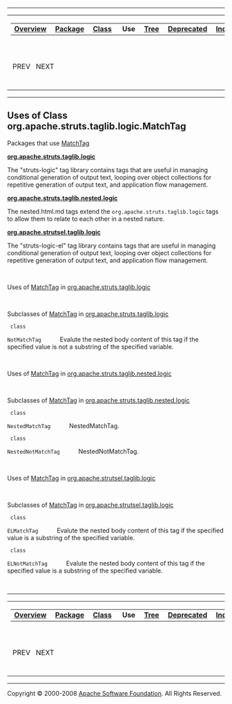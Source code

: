 ------------------------------------------------------------------------

<span id="navbar_top"></span> [](#skip-navbar_top "Skip navigation links")

<table>
<colgroup>
<col width="50%" />
<col width="50%" />
</colgroup>
<tbody>
<tr class="odd">
<td align="left"><span id="navbar_top_firstrow"></span>
<table>
<tbody>
<tr class="odd">
<td align="left"><a href="../../../../../../overview-summary.html.md"><strong>Overview</strong></a> </td>
<td align="left"><a href="../package-summary.html.md"><strong>Package</strong></a> </td>
<td align="left"><a href="../../../../../../org/apache/struts/taglib/logic/MatchTag.html.md" title="class in org.apache.struts.taglib.logic"><strong>Class</strong></a> </td>
<td align="left"> <strong>Use</strong> </td>
<td align="left"><a href="../package-tree.html.md"><strong>Tree</strong></a> </td>
<td align="left"><a href="../../../../../../deprecated-list.html.md"><strong>Deprecated</strong></a> </td>
<td align="left"><a href="../../../../../../index-all.html.md"><strong>Index</strong></a> </td>
<td align="left"><a href="../../../../../../help-doc.html.md"><strong>Help</strong></a> </td>
</tr>
</tbody>
</table></td>
<td align="left"></td>
</tr>
<tr class="even">
<td align="left"> PREV   NEXT</td>
<td align="left"><a href="../../../../../../index.html.md?org/apache/struts/taglib/logic//class-useMatchTag.html"><strong>FRAMES</strong></a>    <a href="MatchTag.html"><strong>NO FRAMES</strong></a>    
<a href="../../../../../../allclasses-noframe.html.md"><strong>All Classes</strong></a></td>
</tr>
</tbody>
</table>

<span id="skip-navbar_top"></span>

------------------------------------------------------------------------

**Uses of Class
 org.apache.struts.taglib.logic.MatchTag**
------------------------------------------

Packages that use [MatchTag](../../../../../../org/apache/struts/taglib/logic/MatchTag.html.md "class in org.apache.struts.taglib.logic")

[**org.apache.struts.taglib.logic**](#org.apache.struts.taglib.logic)

The "struts-logic" tag library contains tags that are useful in managing conditional generation of output text, looping over object collections for repetitive generation of output text, and application flow management. 

[**org.apache.struts.taglib.nested.logic**](#org.apache.struts.taglib.nested.logic)

The nested.html.md tags extend the `org.apache.struts.taglib.logic` tags to allow them to relate to each other in a nested nature. 

[**org.apache.strutsel.taglib.logic**](#org.apache.strutsel.taglib.logic)

The "struts-logic-el" tag library contains tags that are useful in managing conditional generation of output text, looping over object collections for repetitive generation of output text, and application flow management. 

 

<span id="org.apache.struts.taglib.logic"></span>

Uses of [MatchTag](../../../../../../org/apache/struts/taglib/logic/MatchTag.html.md "class in org.apache.struts.taglib.logic") in [org.apache.struts.taglib.logic](../../../../../../org/apache/struts/taglib/logic/package-summary.html)

 

Subclasses of [MatchTag](../../../../../../org/apache/struts/taglib/logic/MatchTag.html.md "class in org.apache.struts.taglib.logic") in [org.apache.struts.taglib.logic](../../../../../../org/apache/struts/taglib/logic/package-summary.html)

` class`

`NotMatchTag`
           Evalute the nested body content of this tag if the specified value is not a substring of the specified variable.

 

<span id="org.apache.struts.taglib.nested.logic"></span>

Uses of [MatchTag](../../../../../../org/apache/struts/taglib/logic/MatchTag.html.md "class in org.apache.struts.taglib.logic") in [org.apache.struts.taglib.nested.logic](../../../../../../org/apache/struts/taglib/nested/logic/package-summary.html)

 

Subclasses of [MatchTag](../../../../../../org/apache/struts/taglib/logic/MatchTag.html.md "class in org.apache.struts.taglib.logic") in [org.apache.struts.taglib.nested.logic](../../../../../../org/apache/struts/taglib/nested/logic/package-summary.html)

` class`

`NestedMatchTag`
           NestedMatchTag.

` class`

`NestedNotMatchTag`
           NestedNotMatchTag.

 

<span id="org.apache.strutsel.taglib.logic"></span>

Uses of [MatchTag](../../../../../../org/apache/struts/taglib/logic/MatchTag.html.md "class in org.apache.struts.taglib.logic") in [org.apache.strutsel.taglib.logic](../../../../../../org/apache/strutsel/taglib/logic/package-summary.html)

 

Subclasses of [MatchTag](../../../../../../org/apache/struts/taglib/logic/MatchTag.html.md "class in org.apache.struts.taglib.logic") in [org.apache.strutsel.taglib.logic](../../../../../../org/apache/strutsel/taglib/logic/package-summary.html)

` class`

`ELMatchTag`
           Evalute the nested body content of this tag if the specified value is a substring of the specified variable.

` class`

`ELNotMatchTag`
           Evalute the nested body content of this tag if the specified value is a substring of the specified variable.

 

------------------------------------------------------------------------

<span id="navbar_bottom"></span> [](#skip-navbar_bottom "Skip navigation links")

<table>
<colgroup>
<col width="50%" />
<col width="50%" />
</colgroup>
<tbody>
<tr class="odd">
<td align="left"><span id="navbar_bottom_firstrow"></span>
<table>
<tbody>
<tr class="odd">
<td align="left"><a href="../../../../../../overview-summary.html.md"><strong>Overview</strong></a> </td>
<td align="left"><a href="../package-summary.html.md"><strong>Package</strong></a> </td>
<td align="left"><a href="../../../../../../org/apache/struts/taglib/logic/MatchTag.html.md" title="class in org.apache.struts.taglib.logic"><strong>Class</strong></a> </td>
<td align="left"> <strong>Use</strong> </td>
<td align="left"><a href="../package-tree.html.md"><strong>Tree</strong></a> </td>
<td align="left"><a href="../../../../../../deprecated-list.html.md"><strong>Deprecated</strong></a> </td>
<td align="left"><a href="../../../../../../index-all.html.md"><strong>Index</strong></a> </td>
<td align="left"><a href="../../../../../../help-doc.html.md"><strong>Help</strong></a> </td>
</tr>
</tbody>
</table></td>
<td align="left"></td>
</tr>
<tr class="even">
<td align="left"> PREV   NEXT</td>
<td align="left"><a href="../../../../../../index.html.md?org/apache/struts/taglib/logic//class-useMatchTag.html"><strong>FRAMES</strong></a>    <a href="MatchTag.html"><strong>NO FRAMES</strong></a>    
<a href="../../../../../../allclasses-noframe.html.md"><strong>All Classes</strong></a></td>
</tr>
</tbody>
</table>

<span id="skip-navbar_bottom"></span>

------------------------------------------------------------------------

Copyright © 2000-2008 [Apache Software Foundation](http://www.apache.org/). All Rights Reserved.
